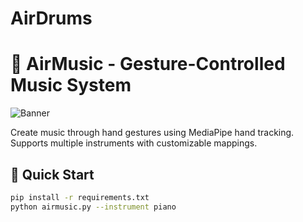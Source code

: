 # AirDrums

# 🎵 AirMusic - Gesture-Controlled Music System

![Banner](https://raw.githubusercontent.com/yourusername/AirMusic/main/assets/banner.png)

Create music through hand gestures using MediaPipe hand tracking. Supports multiple instruments with customizable mappings.

## 🚀 Quick Start
```bash
pip install -r requirements.txt
python airmusic.py --instrument piano
